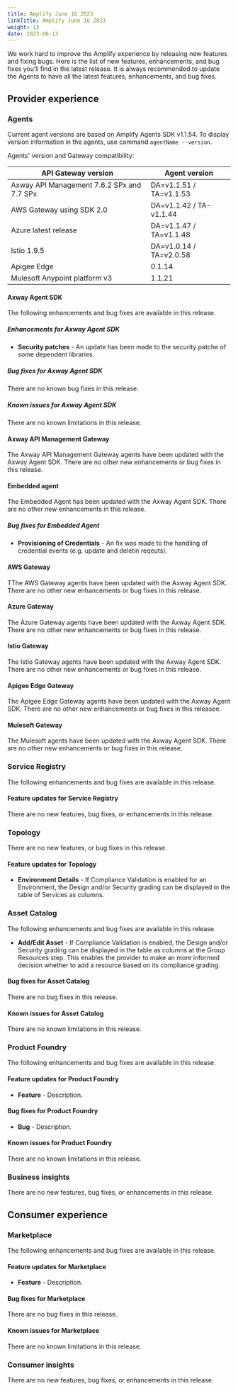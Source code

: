 ```yaml
---
title: Amplify June 16 2023
linkTitle: Amplify June 16 2023
weight: 13
date: 2023-06-13
---
```

We work hard to improve the Amplify experience by releasing new features and fixing bugs. Here is the list of new features, enhancements, and bug fixes you’ll find in the latest release. It is always recommended to update the Agents to have all the latest features, enhancements, and bug fixes.

## Provider experience

### Agents

Current agent versions are based on Amplify Agents SDK v1.1.54. To display version information in the agents, use command `agentName --version`.

Agents' version and Gateway compatibility:

| API Gateway version                        | Agent version           |
|--------------------------------------------|-------------------------|
| Axway API Management 7.6.2 SPx and 7.7 SPx | DA=v1.1.51 / TA=v1.1.53 |
| AWS Gateway using SDK 2.0                  | DA=v1.1.42 / TA-v1.1.44 |
| Azure latest release                       | DA=v1.1.47 / TA=v1.1.48 |
| Istio 1.9.5                                | DA=v1.0.14 / TA=v2.0.58 |
| Apigee Edge                                | 0.1.14                  |
| Mulesoft Anypoint platform v3              | 1.1.21                  |

#### Axway Agent SDK

The following enhancements and bug fixes are available in this release.

##### Enhancements for Axway Agent SDK

* **Security patches** - An update has been made to the security patche of some dependent libraries.

##### Bug fixes for Axway Agent SDK

There are no known bug fixes in this release.

##### Known issues for Axway Agent SDK

There are no known limitations in this release.

#### Axway API Management Gateway

The Axway API Management Gateway agents have been updated with the Axway Agent SDK. There are no other new enhancements or bug fixes in this release.

#### Embedded agent

The Embedded Agent has been updated with the Axway Agent SDK. There are no other new enhancements in this release.

##### Bug fixes for Embedded Agent

* **Provisioning of Credentials** - An fix was made to the handling of credential events (e.g. update and deletin reqeuts).

#### AWS Gateway

TThe AWS Gateway agents have been updated with the Axway Agent SDK. There are no other new enhancements or bug fixes in this release.

#### Azure Gateway

The Azure Gateway agents have been updated with the Axway Agent SDK. There are no other new enhancements or bug fixes in this release.

#### Istio Gateway

The Istio Gateway agents have been updated with the Axway Agent SDK. There are no other new enhancements or bug fixes in this release.

#### Apigee Edge Gateway

The Apigee Edge Gateway agents have been updated with the Axway Agent SDK. There are no other new enhancements or bug fixes in this releasee.

#### Mulesoft Gateway

The Mulesoft agents have been updated with the Axway Agent SDK. There are no other new enhancements or bug fixes in this release.

### Service Registry

The following enhancements and bug fixes are available in this release.

#### Feature updates for Service Registry

There are no new features, bug fixes, or enhancements in this release.

### Topology

There are no new features, or bug fixes in this release.

#### Feature updates for Topology

* **Environment Details** - If Compliance Validation is enabled for an Environment, the Design and/or Security grading can be displayed in the table of Services as columns.

### Asset Catalog

The following enhancements and bug fixes are available in this release.

* **Add/Edit Asset** - If Compliance Validation is enabled, the Design and/or Security grading can be displayed in the table as columns at the Group Resources step.  This enables the provider to make an more informed decision whether to add a resource based on its compliance grading. 

#### Bug fixes for Asset Catalog

There are no bug fixes in this release.

#### Known issues for Asset Catalog

There are no known limitations in this release.

### Product Foundry

The following enhancements and bug fixes are available in this release.

#### Feature updates for Product Foundry

* **Feature** - Description.

#### Bug fixes for Product Foundry

* **Bug** - Description.

#### Known issues for Product Foundry

There are no known limitations in this release.

### Business insights

There are no new features, bug fixes, or enhancements in this release.

## Consumer experience

### Marketplace

The following enhancements and bug fixes are available in this release.

#### Feature updates for Marketplace

* **Feature** - Description.

#### Bug fixes for Marketplace

There are no bug fixes in this release.

#### Known issues for Marketplace

There are no known limitations in this release.

### Consumer insights

There are no new features, bug fixes, or enhancements in this release.
